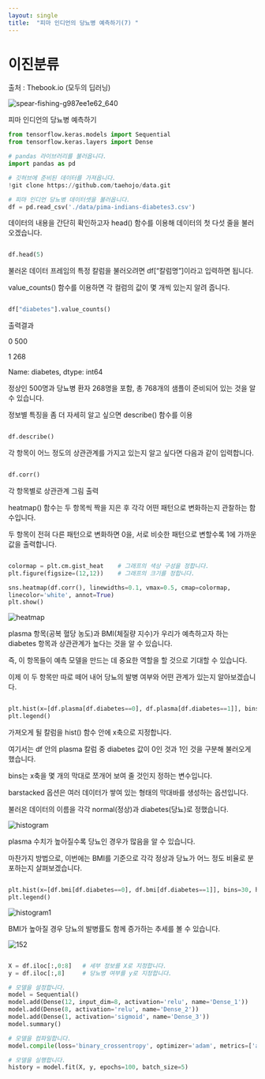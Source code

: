```yaml
---
layout: single
title:  "피마 인디언의 당뇨병 예측하기(7) "
---
```


# 이진분류

출처 : Thebook.io (모두의 딥러닝)


![spear-fishing-g987ee1e62_640](https://github.com/jasminherb/jasminherb.github.io/assets/133365586/13495313-e6f2-48d9-930c-d8043c14050c)



피마 인디언의 당뇨병 예측하기

```python
from tensorflow.keras.models import Sequential
from tensorflow.keras.layers import Dense

# pandas 라이브러리를 불러옵니다.
import pandas as pd

# 깃허브에 준비된 데이터를 가져옵니다.
!git clone https://github.com/taehojo/data.git

# 피마 인디언 당뇨병 데이터셋을 불러옵니다.
df = pd.read_csv('./data/pima-indians-diabetes3.csv')
```

데이터의 내용을 간단히 확인하고자 head() 함수를 이용해 데이터의 첫 다섯 줄을 불러오겠습니다.

```python

df.head(5)

```

불러온 데이터 프레임의 특정 칼럼을 불러오려면 df[“칼럼명”]이라고 입력하면 됩니다. 

value_counts() 함수를 이용하면 각 컬럼의 값이 몇 개씩 있는지 알려 줍니다.


```python

df["diabetes"].value_counts()

```
출력결과

0    500

1    268

Name: diabetes, dtype: int64

정상인 500명과 당뇨병 환자 268명을 포함, 총 768개의 샘플이 준비되어 있는 것을 알 수 있습니다.


정보별 특징을 좀 더 자세히 알고 싶으면 describe() 함수를 이용

```python

df.describe()

```

각 항목이 어느 정도의 상관관계를 가지고 있는지 알고 싶다면 다음과 같이 입력합니다.

```python

df.corr()

```


각 항목별로 상관관계 그림 출력

heatmap() 함수는 두 항목씩 짝을 지은 후 각각 어떤 패턴으로 변화하는지 관찰하는 함수입니다. 

두 항목이 전혀 다른 패턴으로 변화하면 0을, 서로 비슷한 패턴으로 변할수록 1에 가까운 값을 출력합니다.

```python

colormap = plt.cm.gist_heat    # 그래프의 색상 구성을 정합니다.
plt.figure(figsize=(12,12))    # 그래프의 크기를 정합니다.

sns.heatmap(df.corr(), linewidths=0.1, vmax=0.5, cmap=colormap, 
linecolor='white', annot=True)
plt.show()

```

![heatmap](https://github.com/jasminherb/jasminherb.github.io/assets/133365586/073eb496-b1ea-4ceb-95b7-aa6463267f86)


plasma 항목(공복 혈당 농도)과 BMI(체질량 지수)가 우리가 예측하고자 하는 diabetes 항목과 상관관계가 높다는 것을 알 수 있습니다. 

즉, 이 항목들이 예측 모델을 만드는 데 중요한 역할을 할 것으로 기대할 수 있습니다. 

이제 이 두 항목만 따로 떼어 내어 당뇨의 발병 여부와 어떤 관계가 있는지 알아보겠습니다.

```python

plt.hist(x=[df.plasma[df.diabetes==0], df.plasma[df.diabetes==1]], bins=30, histtype='barstacked', label=['normal','diabetes'])
plt.legend()

```
가져오게 될 칼럼을 hist() 함수 안에 x축으로 지정합니다. 

여기서는 df 안의 plasma 칼럼 중 diabetes 값이 0인 것과 1인 것을 구분해 불러오게 했습니다. 

bins는 x축을 몇 개의 막대로 쪼개어 보여 줄 것인지 정하는 변수입니다. 

barstacked 옵션은 여러 데이터가 쌓여 있는 형태의 막대바를 생성하는 옵션입니다. 

불러온 데이터의 이름을 각각 normal(정상)과 diabetes(당뇨)로 정했습니다. 

![histogram](https://github.com/jasminherb/jasminherb.github.io/assets/133365586/ed80202c-f894-4d1d-84e4-361bd466d231)


plasma 수치가 높아질수록 당뇨인 경우가 많음을 알 수 있습니다. 

마찬가지 방법으로, 이번에는 BMI를 기준으로 각각 정상과 당뇨가 어느 정도 비율로 분포하는지 살펴보겠습니다.


```python

plt.hist(x=[df.bmi[df.diabetes==0], df.bmi[df.diabetes==1]], bins=30, histtype='barstacked', label=['normal','diabetes'])
plt.legend()

```
![histogram1](https://github.com/jasminherb/jasminherb.github.io/assets/133365586/59bb5c19-5c97-4dbf-9481-a82617867a7c)


BMI가 높아질 경우 당뇨의 발병률도 함께 증가하는 추세를 볼 수 있습니다.


![152](https://github.com/jasminherb/jasminherb.github.io/assets/133365586/b3436860-4d63-4750-aa22-39f0b943a63a)

```python

X = df.iloc[:,0:8]   # 세부 정보를 X로 지정합니다.
y = df.iloc[:,8]     # 당뇨병 여부를 y로 지정합니다.

# 모델을 설정합니다.
model = Sequential()
model.add(Dense(12, input_dim=8, activation='relu', name='Dense_1'))
model.add(Dense(8, activation='relu', name='Dense_2'))
model.add(Dense(1, activation='sigmoid', name='Dense_3'))
model.summary()

# 모델을 컴파일합니다.
model.compile(loss='binary_crossentropy', optimizer='adam', metrics=['accuracy'])

# 모델을 실행합니다.
history = model.fit(X, y, epochs=100, batch_size=5)
```
